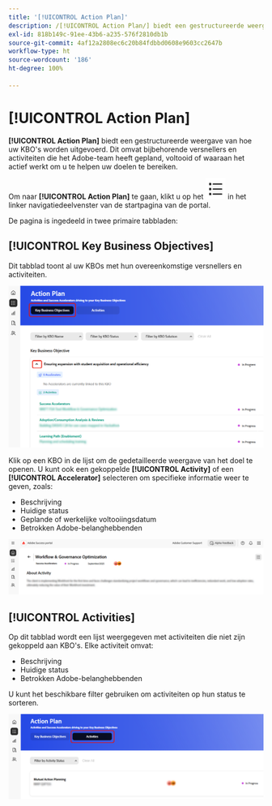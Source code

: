```yaml
---
title: '[!UICONTROL Action Plan]'
description: /[!UICONTROL Action Plan/] biedt een gestructureerde weergave van hoe uw KBO's worden uitgevoerd. Dit omvat bijbehorende versnellers en activiteiten die het Adobe-team heeft gepland, voltooid of waaraan het actief werkt om u te helpen uw doelen te bereiken.
exl-id: 818b149c-91ee-43b6-a235-576f2810db1b
source-git-commit: 4af12a2808ec6c20b84fdbbd0608e9603cc2647b
workflow-type: ht
source-wordcount: '186'
ht-degree: 100%

---
```


# [!UICONTROL Action Plan]

**[!UICONTROL Action Plan]** biedt een gestructureerde weergave van hoe uw KBO&#39;s worden uitgevoerd. Dit omvat bijbehorende versnellers en activiteiten die het Adobe-team heeft gepland, voltooid of waaraan het actief werkt om u te helpen uw doelen te bereiken.

Om naar **[!UICONTROL Action Plan]** te gaan, klikt u op het ![actieplan-pictogram](/help/adobe-success-portal/assets/action-plan-icon.png) in het linker navigatiedeelvenster van de startpagina van de portal.

De pagina is ingedeeld in twee primaire tabbladen:

## [!UICONTROL Key Business Objectives]

Dit tabblad toont al uw KBOs met hun overeenkomstige versnellers en activiteiten.

![action-plan-kbo-tab](/help/adobe-success-portal/assets/action-plan-kbo-tab.png)

Klik op een KBO in de lijst om de gedetailleerde weergave van het doel te openen. U kunt ook een gekoppelde **[!UICONTROL Activity]** of een **[!UICONTROL Accelerator]** selecteren om specifieke informatie weer te geven, zoals:

* Beschrijving
* Huidige status
* Geplande of werkelijke voltooiingsdatum
* Betrokken Adobe-belanghebbenden

![action-plan-kbo-tab-about-activity](/help/adobe-success-portal/assets/action-plan-kbo-tab-about-activity.png)

## [!UICONTROL Activities]

Op dit tabblad wordt een lijst weergegeven met activiteiten die niet zijn gekoppeld aan KBO&#39;s. Elke activiteit omvat:

* Beschrijving
* Huidige status
* Betrokken Adobe-belanghebbenden

U kunt het beschikbare filter gebruiken om activiteiten op hun status te sorteren.

![action-plan-activity-tab](/help/adobe-success-portal/assets/action-plan-activity-tab.png)

